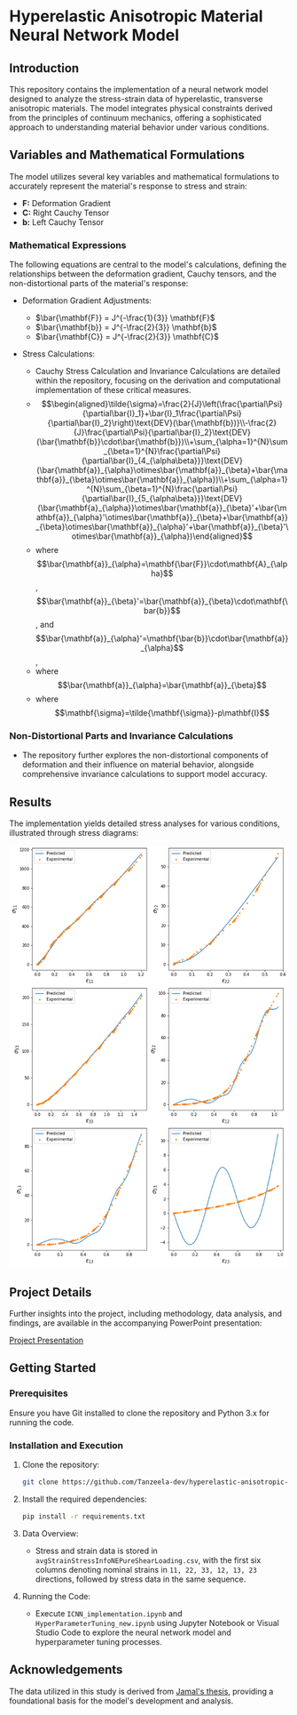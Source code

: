 # Hyperelastic Anisotropic Material Neural Network Model

## Introduction
This repository contains the implementation of a neural network model designed to analyze the stress-strain data of hyperelastic, transverse anisotropic materials. The model integrates physical constraints derived from the principles of continuum mechanics, offering a sophisticated approach to understanding material behavior under various conditions.

## Variables and Mathematical Formulations
The model utilizes several key variables and mathematical formulations to accurately represent the material's response to stress and strain:

- **F:** Deformation Gradient
- **C:** Right Cauchy Tensor
- **b:** Left Cauchy Tensor

### Mathematical Expressions
The following equations are central to the model's calculations, defining the relationships between the deformation gradient, Cauchy tensors, and the non-distortional parts of the material's response:

- Deformation Gradient Adjustments:
  - $\bar{\mathbf{F}} = J^{-\frac{1}{3}} \mathbf{F}$
  - $\bar{\mathbf{b}} = J^{-\frac{2}{3}} \mathbf{b}$
  - $\bar{\mathbf{C}} = J^{-\frac{2}{3}} \mathbf{C}$

- Stress Calculations:
  - Cauchy Stress Calculation and Invariance Calculations are detailed within the repository, focusing on the derivation and computational implementation of these critical measures.
  - $$\begin{aligned}\tilde{\sigma}=\frac{2}{J}\left(\frac{\partial\Psi}{\partial\bar{I}_1}+\bar{I}_1\frac{\partial\Psi}{\partial\bar{I}_2}\right)\text{DEV}(\bar{\mathbf{b})}\\-\frac{2}{J}\frac{\partial\Psi}{\partial\bar{I}_2}\text{DEV}(\bar{\mathbf{b}}\cdot\bar{\mathbf{b}})\\+\sum_{\alpha=1}^{N}\sum_{\beta=1}^{N}\frac{\partial\Psi}{\partial\bar{I}_{4_{\alpha\beta}}}\text{DEV}(\bar{\mathbf{a}}_{\alpha}\otimes\bar{\mathbf{a}}_{\beta}+\bar{\mathbf{a}}_{\beta}\otimes\bar{\mathbf{a}}_{\alpha})\\+\sum_{\alpha=1}^{N}\sum_{\beta=1}^{N}\frac{\partial\Psi}{\partial\bar{I}_{5_{\alpha\beta}}}\text{DEV}(\bar{\mathbf{a}_{\alpha}}\otimes\bar{\mathbf{a}}_{\beta}'+\bar{\mathbf{a}}_{\alpha}'\otimes\bar{\mathbf{a}}_{\beta}+\bar{\mathbf{a}}_{\beta}\otimes\bar{\mathbf{a}}_{\alpha}'+\bar{\mathbf{a}}_{\beta}'\otimes\bar{\mathbf{a}}_{\alpha})\end{aligned}$$
  - where $$\bar{\mathbf{a}}_{\alpha}=\mathbf{\bar{F}}\cdot\mathbf{A}_{\alpha}$$, $$\bar{\mathbf{a}}_{\beta}'=\bar{\mathbf{a}}_{\beta}\cdot\mathbf{\bar{b}}$$, and $$\bar{\mathbf{a}}_{\alpha}'=\mathbf{\bar{b}}\cdot\bar{\mathbf{a}}_{\alpha}$$,
  - where $$\bar{\mathbf{a}}_{\alpha}=\bar{\mathbf{a}}_{\beta}$$
  - where $$\mathbf{\sigma}=\tilde{\mathbf{\sigma}}-p\mathbf{I}$$

### Non-Distortional Parts and Invariance Calculations
- The repository further explores the non-distortional components of deformation and their influence on material behavior, alongside comprehensive invariance calculations to support model accuracy.

## Results
The implementation yields detailed stress analyses for various conditions, illustrated through stress diagrams:

![Stress Diagrams](ppt/model1_stresses.png)

## Project Details
Further insights into the project, including methodology, data analysis, and findings, are available in the accompanying PowerPoint presentation:

[Project Presentation](ppt/presentation_submition.pptx)

## Getting Started

### Prerequisites
Ensure you have Git installed to clone the repository and Python 3.x for running the code.

### Installation and Execution
1. Clone the repository:
   ```bash
   git clone https://github.com/Tanzeela-dev/hyperelastic-anisotropic-nn
   ```

2. Install the required dependencies:
   ```bash
   pip install -r requirements.txt
   ```

3. Data Overview:
   - Stress and strain data is stored in `avgStrainStressInfoNEPureShearLoading.csv`, with the first six columns denoting nominal strains in `11, 22, 33, 12, 13, 23` directions, followed by stress data in the same sequence.

4. Running the Code:
   - Execute `ICNN_implementation.ipynb` and `HyperParameterTuning_new.ipynb` using Jupyter Notebook or Visual Studio Code to explore the neural network model and hyperparameter tuning processes.

## Acknowledgements
The data utilized in this study is derived from [Jamal's thesis](https://jamal-dev.github.io/about/), providing a foundational basis for the model's development and analysis.
